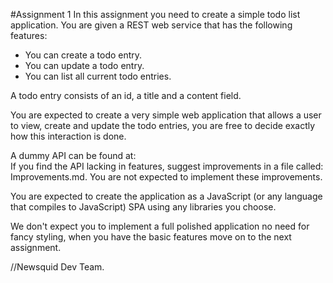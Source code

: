 #Assignment 1
In this assignment you need to create a simple todo list application.
You are given a REST web service that has the following features:

- You can create a todo entry.
- You can update a todo entry.
- You can list all current todo entries.

A todo entry consists of an id, a title and a content field.

You are expected to create a very simple web application that allows a user to
view, create and update the todo entries, you are free to decide exactly how
this interaction is done.

A dummy API can be found at:   
If you find the API lacking in features, suggest improvements in a file called:
Improvements.md. You are not expected to implement these improvements.

You are expected to create the application as a JavaScript (or any language
that compiles to JavaScript) SPA using any libraries you choose.

We don't expect you to implement a full polished application no need for fancy
styling, when you have the basic features move on to the next assignment.

//Newsquid Dev Team.
